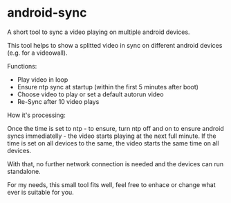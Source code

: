 # android-sync
A short tool to sync a video playing on multiple android devices.

This tool helps to show a splitted video in sync on different android devices (e.g. for a videowall).

Functions:
- Play video in loop
- Ensure ntp sync at startup (within the first 5 minutes after boot)
- Choose video to play or set a default autorun video
- Re-Sync after 10 video plays

How it's processing:

Once the time is set to ntp - to ensure, turn ntp off and on to ensure android syncs immediatelly - the video starts playing at the next full minute.
If the time is set on all devices to the same, the video starts the same time on all devices.

With that, no further network connection is needed and the devices can run standalone.

For my needs, this small tool fits well, feel free to enhace or change what ever is suitable for you.

